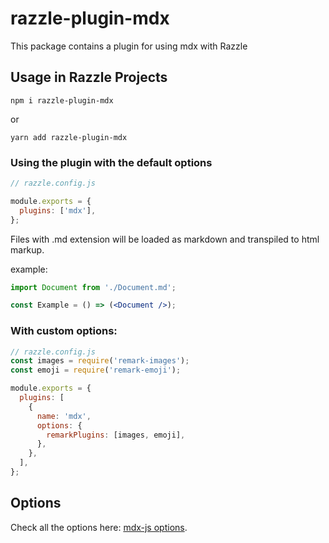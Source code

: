 # razzle-plugin-mdx

This package contains a plugin for using mdx with Razzle

## Usage in Razzle Projects

```
npm i razzle-plugin-mdx
```

or

```
yarn add razzle-plugin-mdx
```

### Using the plugin with the default options

```js
// razzle.config.js

module.exports = {
  plugins: ['mdx'],
};
```

Files with .md extension will be loaded as markdown and transpiled to html markup.

example:

```jsx
import Document from './Document.md';

const Example = () => (<Document />);
```

### With custom options:

```js
// razzle.config.js
const images = require('remark-images');
const emoji = require('remark-emoji');

module.exports = {
  plugins: [
    {
      name: 'mdx',
      options: {
        remarkPlugins: [images, emoji],
      },
    },
  ],
};
```

## Options

Check all the options here: [mdx-js options](https://github.com/mdx-js/mdx#options).
